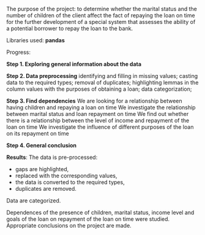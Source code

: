 The purpose of the project: 
to determine whether the marital status and the number of children of the client affect the fact of repaying the loan on time for the further development of a special system that assesses the ability of a potential borrower to repay the loan to the bank.

Libraries used: **pandas**

Progress: 

**Step 1.
Exploring general information about the data**

**Step 2. 
Data preprocessing**
identifying and filling in missing values;
casting data to the required types;
removal of duplicates;
highlighting lemmas in the column values ​​with the purposes of obtaining a loan;
data categorization;

**Step 3. 
Find dependencies**
We are looking for a relationship between having children and repaying a loan on time
We investigate the relationship between marital status and loan repayment on time
We find out whether there is a relationship between the level of income and repayment of the loan on time
We investigate the influence of different purposes of the loan on its repayment on time

**Step 4. 
General conclusion**

**Results**:
The data is pre-processed: 
- gaps are highlighted,
- replaced with the corresponding values,
- the data is converted to the required types,
- duplicates are removed.
  
Data are categorized.

Dependences of the presence of children, marital status, income level and goals of the loan on repayment of the loan on time were studied.
Appropriate conclusions on the project are made.
